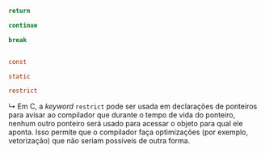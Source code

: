 ```c
return
```

```c
continue
```

```c
break
```

```c

```

```c
const
```

```c
static
```

```c
restrict
```
&rdsh;  Em C, a *keyword* `restrict` pode ser usada em declarações de ponteiros para avisar ao compilador que durante o tempo de vida do ponteiro, nenhum outro ponteiro será usado para acessar o objeto para qual ele aponta. Isso permite que o compilador faça optimizações (por exemplo, vetorização) que não seriam possíveis de outra forma.